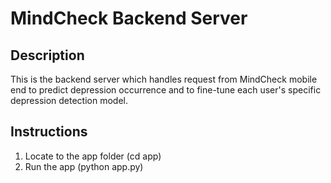 # MindCheck Backend Server
## Description
This is the backend server which handles request from MindCheck mobile end to predict depression occurrence and to fine-tune each user's specific depression detection model.

## Instructions
1. Locate to the app folder (cd app)
2. Run the app (python app.py)
